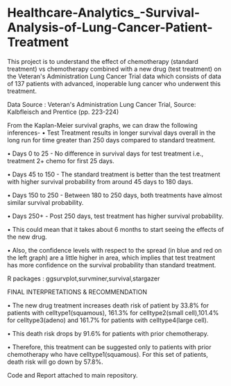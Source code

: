 # Healthcare-Analytics_-Survival-Analysis-of-Lung-Cancer-Patient-Treatment
This project is to understand the effect of chemotherapy (standard treatment) vs chemotherapy combined with a new drug (test treatment) on the Veteran's Administration Lung Cancer Trial data which consists of data of 137 patients with advanced, inoperable lung cancer who underwent this treatment.

Data Source :
Veteran's Administration Lung Cancer Trial, Source: Kalbfleisch and Prentice (pp. 223-224)

From the Kaplan-Meier survival graphs, we can draw the following inferences-
•	Test Treatment results in longer survival days overall in the long run for time greater than 250 days compared to standard treatment. 

•	Days 0 to 25 - No difference in survival days for test treatment i.e., treatment 2+ chemo for first 25 days.

•	Days 45 to 150 - The standard treatment is better than the test treatment with higher survival probability from around 45 days to 180 days.

•	Days 150 to 250 - Between 180 to 250 days, both treatments have almost similar survival probability.

•	Days 250+ - Post 250 days, test treatment has higher survival probability.

•	This could mean that it takes about 6 months to start seeing the effects of the new drug.

•	Also, the confidence levels with respect to the spread (in blue and red on the left graph) are a little higher in area, which implies that test treatment has more confidence on the survival probability than standard treatment. 

R packages :
ggsurvplot,survminer,survival,stargazer

FINAL INTERPRETATIONS & RECOMMENDATION

•	The new drug treatment increases death risk of patient by 33.8% for patients with celltype1(squamous), 161.3% for celltype2(small cell),101.4% for celltype3(adeno) and 161.7% for patients with celltype4(large cell). 

•	This death risk drops by 91.6% for patients with prior chemotherapy. 

•	Therefore, this treatment can be suggested only to patients with prior chemotherapy who have celltype1(squamous). For this set of patients, death risk will go down by 57.8%.

Code and Report attached to main repository.
